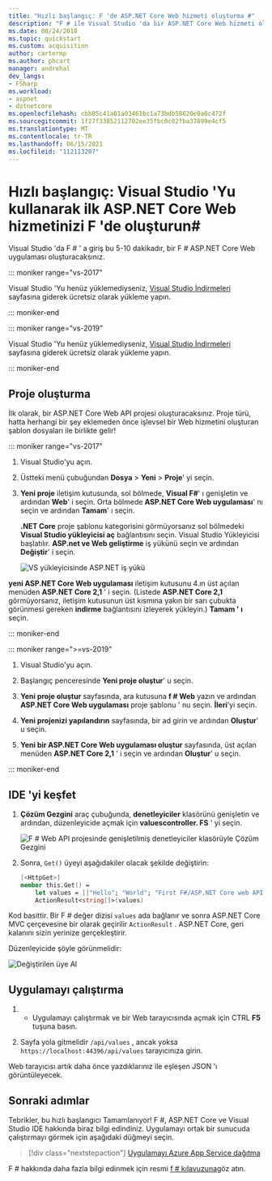 ```yaml
---
title: "Hızlı başlangıç: F 'de ASP.NET Core Web hizmeti oluşturma #"
description: "F # ile Visual Studio 'da bir ASP.NET Core Web hizmeti oluşturmayı öğrenin, adım adım."
ms.date: 08/24/2018
ms.topic: quickstart
ms.custom: acquisition
author: cartermp
ms.author: phcart
manager: andrehal
dev_langs:
- FSharp
ms.workload:
- aspnet
- dotnetcore
ms.openlocfilehash: cbb85c41a01a03461bc1a73bdb58620e8a0c472f
ms.sourcegitcommit: 1f27f33852112702ee35fbc0c02fba37899e4cf5
ms.translationtype: MT
ms.contentlocale: tr-TR
ms.lasthandoff: 06/15/2021
ms.locfileid: "112113207"
---
```

# <a name="quickstart-use-visual-studio-to-create-your-first-aspnet-core-web-service-in-f"></a>Hızlı başlangıç: Visual Studio 'Yu kullanarak ilk ASP.NET Core Web hizmetinizi F 'de oluşturun\#

Visual Studio 'da F # ' a giriş bu 5-10 dakikadır, bir F # ASP.NET Core Web uygulaması oluşturacaksınız.

::: moniker range="vs-2017"

Visual Studio 'Yu henüz yüklemediyseniz, [Visual Studio İndirmeleri](https://visualstudio.microsoft.com/vs/older-downloads/?utm_medium=microsoft&utm_source=docs.microsoft.com&utm_campaign=vs+2017+download) sayfasına giderek ücretsiz olarak yükleme yapın.

::: moniker-end

::: moniker range="vs-2019"

Visual Studio 'Yu henüz yüklemediyseniz, [Visual Studio İndirmeleri](https://visualstudio.microsoft.com/downloads) sayfasına giderek ücretsiz olarak yükleme yapın.

::: moniker-end

## <a name="create-a-project"></a>Proje oluşturma

İlk olarak, bir ASP.NET Core Web API projesi oluşturacaksınız. Proje türü, hatta herhangi bir şey eklemeden önce işlevsel bir Web hizmetini oluşturan şablon dosyaları ile birlikte gelir!

::: moniker range="vs-2017"

1. Visual Studio'yu açın.

2. Üstteki menü çubuğundan **Dosya** > **Yeni** > **Proje**' yi seçin.

3. **Yeni proje** iletişim kutusunda, sol bölmede, **Visual F#**' ı genişletin ve ardından **Web**' i seçin. Orta bölmede **ASP.NET Core Web uygulaması**' nı seçin ve ardından **Tamam**' ı seçin.

     **.NET Core** proje şablonu kategorisini görmüyorsanız sol bölmedeki **Visual Studio yükleyicisi aç** bağlantısını seçin. Visual Studio Yükleyicisi başlatılır. **ASP.net ve Web geliştirme** iş yükünü seçin ve ardından **Değiştir**' i seçin.

     ![VS yükleyicisinde ASP.NET iş yükü](../ide/media/quickstart-aspnet-workload.png)

**yeni ASP.NET Core Web uygulaması** iletişim kutusunu 4.ın üst açılan menüden **ASP.NET Core 2,1** ' i seçin. (Listede **ASP.NET Core 2,1** görmüyorsanız, iletişim kutusunun üst kısmına yakın bir sarı çubukta görünmesi gereken **indirme** bağlantısını izleyerek yükleyin.) **Tamam ' ı** seçin.

::: moniker-end

::: moniker range=">=vs-2019"

1. Visual Studio'yu açın.

2. Başlangıç penceresinde **Yeni proje oluştur**' u seçin.

3. **Yeni proje oluştur** sayfasında, ara kutusuna **f # Web** yazın ve ardından **ASP.NET Core Web uygulaması** proje şablonu ' nu seçin. **İleri**’yi seçin.

4. **Yeni projenizi yapılandırın** sayfasında, bir ad girin ve ardından **Oluştur**' u seçin.

5. **Yeni bir ASP.NET Core Web uygulaması oluştur** sayfasında, üst açılan menüden **ASP.NET Core 2,1** ' i seçin ve ardından **Oluştur**' u seçin.

::: moniker-end

## <a name="explore-the-ide"></a>IDE 'yi keşfet

1. **Çözüm Gezgini** araç çubuğunda, **denetleyiciler** klasörünü genişletin ve ardından, düzenleyicide açmak için **valuescontroller. FS** ' yi seçin.

   ![F # Web API projesinde genişletilmiş denetleyiciler klasörüyle Çözüm Gezgini](../ide/media/hello-world-fs-sln-explorer.png)

2. Sonra, `Get()` üyeyi aşağıdakiler olacak şekilde değiştirin:

   ```fsharp
   [<HttpGet>]
   member this.Get() =
       let values = [|"Hello"; "World"; "First F#/ASP.NET Core web API!"|]
       ActionResult<string[]>(values)
   ```

Kod basittir. Bir F # değer dizisi `values` ada bağlanır ve sonra ASP.NET Core MVC çerçevesine bir olarak geçirilir `ActionResult` . ASP.NET Core, geri kalanını sizin yerinize gerçekleştirir.

Düzenleyicide şöyle görünmelidir:

![Değiştirilen üye Al](../ide/media/hello-world-fs-get-member.png)

## <a name="run-the-application"></a>Uygulamayı çalıştırma

1.  + Uygulamayı çalıştırmak ve bir Web tarayıcısında açmak için CTRL **F5** tuşuna basın.

2. Sayfa yola gitmelidir `/api/values` , ancak yoksa `https://localhost:44396/api/values` tarayıcınıza girin.

Web tarayıcısı artık daha önce yazdıklarınız ile eşleşen JSON 'ı görüntüleyecek.

## <a name="next-steps"></a>Sonraki adımlar

Tebrikler, bu hızlı başlangıcı Tamamlanıyor! F #, ASP.NET Core ve Visual Studio IDE hakkında biraz bilgi edindiniz. Uygulamayı ortak bir sunucuda çalıştırmayı görmek için aşağıdaki düğmeyi seçin.

> [!div class="nextstepaction"]
> [Uygulamayı Azure App Service dağıtma](../deployment/quickstart-deploy-to-azure.md)

F # hakkında daha fazla bilgi edinmek için resmi [f # kılavuzuna](/dotnet/fsharp/index)göz atın.
